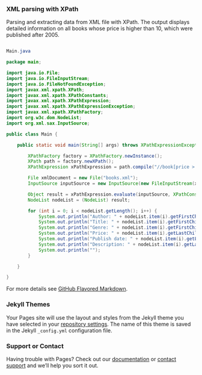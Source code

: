 ### XML parsing with XPath

Parsing and extracting data from XML file with XPath.
The output displays detailed information on all books whose price is higher than 10, which were published after 2005.

```java

Main.java

package main;

import java.io.File;
import java.io.FileInputStream;
import java.io.FileNotFoundException;
import javax.xml.xpath.XPath;
import javax.xml.xpath.XPathConstants;
import javax.xml.xpath.XPathExpression;
import javax.xml.xpath.XPathExpressionException;
import javax.xml.xpath.XPathFactory;
import org.w3c.dom.NodeList;
import org.xml.sax.InputSource;

public class Main {

    public static void main(String[] args) throws XPathExpressionException, FileNotFoundException {

        XPathFactory factory = XPathFactory.newInstance();
        XPath path = factory.newXPath();
        XPathExpression xPathExpression = path.compile("//book[price > 10 and translate(publish_date,'-','')>20050000]");

        File xmlDocument = new File("books.xml");
        InputSource inputSource = new InputSource(new FileInputStream(xmlDocument));

        Object result = xPathExpression.evaluate(inputSource, XPathConstants.NODESET);
        NodeList nodeList = (NodeList) result;

        for (int i = 0; i < nodeList.getLength(); i++) {
            System.out.println("Author: " + nodeList.item(i).getFirstChild().getNextSibling().getTextContent());
            System.out.println("Title: " + nodeList.item(i).getFirstChild().getNextSibling().getNextSibling().getNextSibling().getTextContent());
            System.out.println("Genre: " + nodeList.item(i).getFirstChild().getNextSibling().getNextSibling().getNextSibling().getNextSibling().getNextSibling().getTextContent());
            System.out.println("Price: " + nodeList.item(i).getLastChild().getPreviousSibling().getPreviousSibling().getPreviousSibling().getPreviousSibling().getPreviousSibling().getTextContent());
            System.out.println("Publish date: " + nodeList.item(i).getLastChild().getPreviousSibling().getPreviousSibling().getPreviousSibling().getTextContent());
            System.out.println("Description: " + nodeList.item(i).getLastChild().getPreviousSibling().getTextContent());
            System.out.println("");
        }

    }

}
```



For more details see [GitHub Flavored Markdown](https://guides.github.com/features/mastering-markdown/).

### Jekyll Themes

Your Pages site will use the layout and styles from the Jekyll theme you have selected in your [repository settings](https://github.com/rashmans/rashmans.github.io/settings). The name of this theme is saved in the Jekyll `_config.yml` configuration file.

### Support or Contact

Having trouble with Pages? Check out our [documentation](https://help.github.com/categories/github-pages-basics/) or [contact support](https://github.com/contact) and we’ll help you sort it out.
